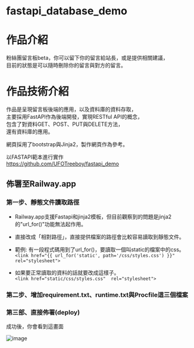 # fastapi_database_demo

# 作品介紹

粉絲團留言板beta，你可以留下你的留言給站長，或是提供相關建議，</br>
目前的狀態是可以隨時刪除你的留言與對方的留言。</br>

# 作品技術介紹
作品是呈現留言板後端的應用，以及資料庫的資料存取，</br>
主要採用FastAPI作為後端開發，實現RESTful API的概念，</br>
包含了對資料GET、POST、PUT與DELETE方法，</br>
還有資料庫的應用。</br>

網頁採用了bootstrap與Jinja2，製作網頁作為參考。</br>


以FASTAPI範本進行實作</br>
https://github.com/UFOTreeboy/fastapi_demo

## 佈署至Railway.app

### 第一步、靜態文件讀取路徑
- Railway.app支援Fastapi和jinja2模板，但目前觀察到的問題是jinja2的"url_for()"功能無法起作用。</br>
- 直接改成「相對路徑」，直接提供檔案的路徑會比較容易讀取到靜態文件。 </br>

- 範例: 有一段程式碼用到了url_for()，要讀取一個叫static的檔案中的css。</br>
`<link href="{{ url_for('static', path='/css/styles.css') }}" rel="stylesheet">`</br>

- 如果要正常讀取的資料的話就要改成這樣子。</br>
`<link href="static/css/styles.css"  rel="stylesheet">`</br>

### 第二步、增加requirement.txt、runtime.txt與Procfile這三個檔案
### 第三部、直接佈署(deploy)

成功後，你會看到這畫面</br>

![image](https://i.imgur.com/OgYsigk.png)
</br>
